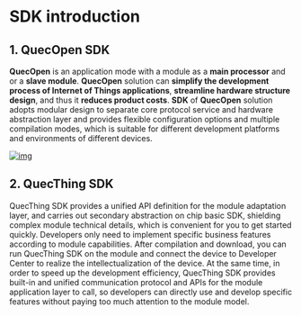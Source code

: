 # SDK introduction 

## __1. QuecOpen SDK__

**QuecOpen** is an application mode with a module as a **main processor** and or a **slave module**. **QuecOpen** solution can **simplify the development process of Internet of Things applications**, **streamline hardware structure design**, and thus it **reduces product costs**. **SDK** of **QuecOpen** solution adopts modular design to separate core protocol service and hardware abstraction layer and provides flexible configuration options and multiple compilation modes, which is suitable for different development platforms and environments of different devices.


<a data-fancybox title="img" href="/en/deviceDevelop/develop/speediness/resource/QuecOpen/Speediness-QuecOpen-01.png">![img](/en/deviceDevelop/develop/speediness/resource/QuecOpen/Speediness-QuecOpen-01.png)</a>


## __2. QuecThing SDK__
QuecThing SDK provides a unified API definition for the module adaptation layer, and carries out secondary abstraction on chip basic SDK, shielding complex module technical details, which is convenient for you to get started quickly. Developers only need to implement specific business features according to module capabilities. After compilation and download, you can run QuecThing SDK on the module and connect the device to Developer Center to realize the intellectualization of the device. At the same time, in order to speed up the development efficiency, QuecThing SDK provides built-in and unified communication protocol and APIs for the module application layer to call, so developers can directly use and develop specific features without paying too much attention to the module model.


